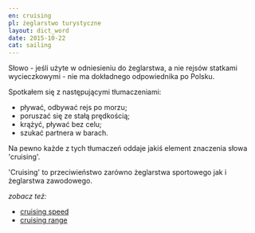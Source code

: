 ```yaml
---
en: cruising
pl: żeglarstwo turystyczne
layout: dict_word
date: 2015-10-22
cat: sailing
---
```


Słowo - jeśli użyte w odniesieniu do żeglarstwa, a nie rejsów statkami wycieczkowymi - nie ma dokładnego odpowiednika po
Polsku.

Spotkałem się z następującymi tłumaczeniami:  
* pływać, odbywać rejs po morzu;  
* poruszać się ze stałą prędkością;  
* krążyć, pływać bez celu;  
* szukać partnera w barach.  

Na pewno każde z tych tłumaczeń oddaje jakiś element znaczenia słowa 'cruising'.  

'Cruising' to przeciwieństwo zarówno żeglarstwa sportowego jak i żeglarstwa zawodowego. 


*zobacz też:*

* [cruising speed](/dict/c/cruising-speed.html)
* [cruising range](/dict/c/cruising-range.html)